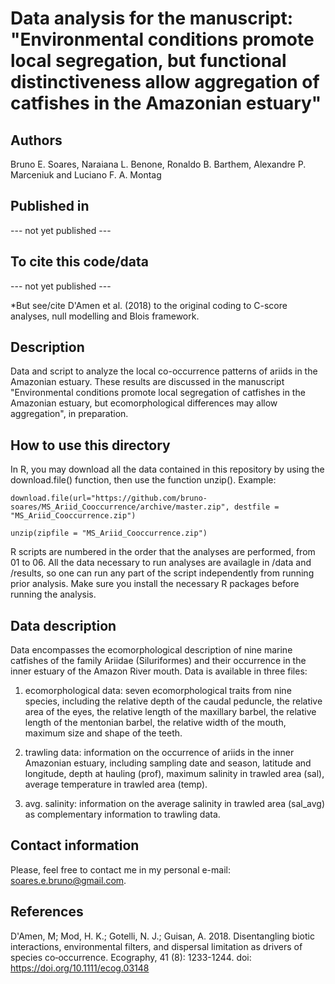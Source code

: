 # Data analysis for the manuscript: "Environmental conditions promote local segregation, but functional distinctiveness allow aggregation of catfishes in the Amazonian estuary"

## Authors
Bruno E. Soares, Naraiana L. Benone, Ronaldo B. Barthem, Alexandre P. Marceniuk and Luciano F. A. Montag

## Published in
--- not yet published ---

## To cite this code/data
--- not yet published ---

*But see/cite D'Amen et al. (2018) to the original coding to C-score analyses, null modelling and Blois framework.

## Description
Data and script to analyze the local co-occurrence patterns of ariids in the Amazonian estuary. These results are discussed in the manuscript "Environmental conditions promote local segregation of catfishes in the Amazonian estuary, but ecomorphological differences may allow aggregation", in preparation.

## How to use this directory
In R, you may download all the data contained in this repository by using the download.file() function, then use the function unzip(). Example:

`
download.file(url="https://github.com/bruno-soares/MS_Ariid_Cooccurrence/archive/master.zip", destfile = "MS_Ariid_Cooccurrence.zip")
`

`
unzip(zipfile = "MS_Ariid_Cooccurrence.zip")
`

R scripts are numbered in the order that the analyses are performed, from 01 to 06. All the data necessary to run analyses are availagle in /data and /results, so one can run any part of the script independently from running prior analysis. Make sure you install the necessary R packages before running the analysis.

## Data description
Data encompasses the ecomorphological description of nine marine catfishes of the family Ariidae (Siluriformes) and their occurrence in the inner estuary of the Amazon River mouth. Data is available in three files:

1. ecomorphological data: seven ecomorphological traits from nine species, including the relative depth of the caudal peduncle, the relative area of the eyes, the relative length of the maxillary barbel, the relative length of the mentonian barbel, the relative width of the mouth, maximum size and shape of the teeth.

2. trawling data: information on the occurrence of ariids in the inner Amazonian estuary, including sampling date and season, latitude and longitude, depth at hauling (prof), maximum salinity in trawled area (sal), average temperature in trawled area (temp).

3. avg. salinity: information on the average salinity in trawled area (sal_avg) as complementary information to trawling data.

## Contact information
Please, feel free to contact me in my personal e-mail: soares.e.bruno@gmail.com.

## References
D'Amen, M; Mod, H. K.; Gotelli, N. J.; Guisan, A. 2018. Disentangling biotic interactions, environmental filters, and dispersal limitation as drivers of species co‐occurrence. Ecography, 41 (8): 1233-1244. doi: https://doi.org/10.1111/ecog.03148
